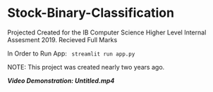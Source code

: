 # Stock-Binary-Classification
Projected Created for the IB Computer Science Higher Level Internal Assesment 2019. Recieved Full Marks

In Order to Run App: 
<code> streamlit run app.py </code>

NOTE: This project was created nearly two years ago.

***Video Demonstration: Untitled.mp4***
